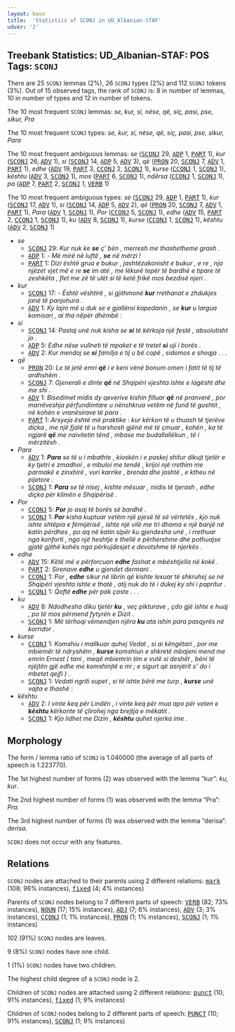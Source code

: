 ```yaml
---
layout: base
title:  'Statistics of SCONJ in UD_Albanian-STAF'
udver: '2'
---
```


## Treebank Statistics: UD_Albanian-STAF: POS Tags: `SCONJ`

There are 25 `SCONJ` lemmas (2%), 26 `SCONJ` types (2%) and 112 `SCONJ` tokens (3%).
Out of 15 observed tags, the rank of `SCONJ` is: 8 in number of lemmas, 10 in number of types and 12 in number of tokens.

The 10 most frequent `SCONJ` lemmas: <em>se, kur, si, nëse, që, siç, pasi, pse, sikur, Pra</em>

The 10 most frequent `SCONJ` types:  <em>se, kur, si, nëse, që, siç, pasi, pse, sikur, Para</em>

The 10 most frequent ambiguous lemmas: <em>se</em> (<tt><a href="sq_staf-pos-SCONJ.html">SCONJ</a></tt> 29, <tt><a href="sq_staf-pos-ADP.html">ADP</a></tt> 1, <tt><a href="sq_staf-pos-PART.html">PART</a></tt> 1), <em>kur</em> (<tt><a href="sq_staf-pos-SCONJ.html">SCONJ</a></tt> 26, <tt><a href="sq_staf-pos-ADV.html">ADV</a></tt> 1), <em>si</em> (<tt><a href="sq_staf-pos-SCONJ.html">SCONJ</a></tt> 14, <tt><a href="sq_staf-pos-ADP.html">ADP</a></tt> 5, <tt><a href="sq_staf-pos-ADV.html">ADV</a></tt> 3), <em>që</em> (<tt><a href="sq_staf-pos-PRON.html">PRON</a></tt> 20, <tt><a href="sq_staf-pos-SCONJ.html">SCONJ</a></tt> 7, <tt><a href="sq_staf-pos-ADV.html">ADV</a></tt> 1, <tt><a href="sq_staf-pos-PART.html">PART</a></tt> 1), <em>edhe</em> (<tt><a href="sq_staf-pos-ADV.html">ADV</a></tt> 19, <tt><a href="sq_staf-pos-PART.html">PART</a></tt> 3, <tt><a href="sq_staf-pos-CCONJ.html">CCONJ</a></tt> 2, <tt><a href="sq_staf-pos-SCONJ.html">SCONJ</a></tt> 1), <em>kurse</em> (<tt><a href="sq_staf-pos-CCONJ.html">CCONJ</a></tt> 1, <tt><a href="sq_staf-pos-SCONJ.html">SCONJ</a></tt> 1), <em>kështu</em> (<tt><a href="sq_staf-pos-ADV.html">ADV</a></tt> 3, <tt><a href="sq_staf-pos-SCONJ.html">SCONJ</a></tt> 1), <em>mos</em> (<tt><a href="sq_staf-pos-PART.html">PART</a></tt> 6, <tt><a href="sq_staf-pos-SCONJ.html">SCONJ</a></tt> 1), <em>ndërsa</em> (<tt><a href="sq_staf-pos-CCONJ.html">CCONJ</a></tt> 1, <tt><a href="sq_staf-pos-SCONJ.html">SCONJ</a></tt> 1), <em>pa</em> (<tt><a href="sq_staf-pos-ADP.html">ADP</a></tt> 7, <tt><a href="sq_staf-pos-PART.html">PART</a></tt> 2, <tt><a href="sq_staf-pos-SCONJ.html">SCONJ</a></tt> 1, <tt><a href="sq_staf-pos-VERB.html">VERB</a></tt> 1)

The 10 most frequent ambiguous types:  <em>se</em> (<tt><a href="sq_staf-pos-SCONJ.html">SCONJ</a></tt> 29, <tt><a href="sq_staf-pos-ADP.html">ADP</a></tt> 1, <tt><a href="sq_staf-pos-PART.html">PART</a></tt> 1), <em>kur</em> (<tt><a href="sq_staf-pos-SCONJ.html">SCONJ</a></tt> 17, <tt><a href="sq_staf-pos-ADV.html">ADV</a></tt> 1), <em>si</em> (<tt><a href="sq_staf-pos-SCONJ.html">SCONJ</a></tt> 14, <tt><a href="sq_staf-pos-ADP.html">ADP</a></tt> 5, <tt><a href="sq_staf-pos-ADV.html">ADV</a></tt> 2), <em>që</em> (<tt><a href="sq_staf-pos-PRON.html">PRON</a></tt> 20, <tt><a href="sq_staf-pos-SCONJ.html">SCONJ</a></tt> 7, <tt><a href="sq_staf-pos-ADV.html">ADV</a></tt> 1, <tt><a href="sq_staf-pos-PART.html">PART</a></tt> 1), <em>Para</em> (<tt><a href="sq_staf-pos-ADV.html">ADV</a></tt> 1, <tt><a href="sq_staf-pos-SCONJ.html">SCONJ</a></tt> 1), <em>Por</em> (<tt><a href="sq_staf-pos-CCONJ.html">CCONJ</a></tt> 5, <tt><a href="sq_staf-pos-SCONJ.html">SCONJ</a></tt> 1), <em>edhe</em> (<tt><a href="sq_staf-pos-ADV.html">ADV</a></tt> 15, <tt><a href="sq_staf-pos-PART.html">PART</a></tt> 2, <tt><a href="sq_staf-pos-CCONJ.html">CCONJ</a></tt> 1, <tt><a href="sq_staf-pos-SCONJ.html">SCONJ</a></tt> 1), <em>ku</em> (<tt><a href="sq_staf-pos-ADV.html">ADV</a></tt> 8, <tt><a href="sq_staf-pos-SCONJ.html">SCONJ</a></tt> 1), <em>kurse</em> (<tt><a href="sq_staf-pos-CCONJ.html">CCONJ</a></tt> 1, <tt><a href="sq_staf-pos-SCONJ.html">SCONJ</a></tt> 1), <em>kështu</em> (<tt><a href="sq_staf-pos-ADV.html">ADV</a></tt> 2, <tt><a href="sq_staf-pos-SCONJ.html">SCONJ</a></tt> 1)


* <em>se</em>
  * <tt><a href="sq_staf-pos-SCONJ.html">SCONJ</a></tt> 29: <em>Kur nuk ke <b>se</b> ç' bën , merresh me thashetheme grash .</em>
  * <tt><a href="sq_staf-pos-ADP.html">ADP</a></tt> 1: <em>- Më mirë në luftë , <b>se</b> në mërzi !</em>
  * <tt><a href="sq_staf-pos-PART.html">PART</a></tt> 1: <em>Dizi është grua e bukur , jashtëzakonisht e bukur , e re , nja njëzet vjet më e re <b>se</b> im atë , me lëkurë tepër të bardhë e tipare të zeshkëta , flet me zë të ulët si të ketë frikë mos bezdisë njeri .</em>
* <em>kur</em>
  * <tt><a href="sq_staf-pos-SCONJ.html">SCONJ</a></tt> 17: <em>- Është vështirë , si gjithmonë <b>kur</b> rrethanat e zhdukjes janë të panjohura .</em>
  * <tt><a href="sq_staf-pos-ADV.html">ADV</a></tt> 1: <em>Ky lajm më u duk se e gjallëroi kapedanin , se <b>kur</b> u largua komisari , ai tha nëpër dhëmbë :</em>
* <em>si</em>
  * <tt><a href="sq_staf-pos-SCONJ.html">SCONJ</a></tt> 14: <em>Pastaj unë nuk kisha se <b>si</b> të kërkoja një festë , absolutisht jo .</em>
  * <tt><a href="sq_staf-pos-ADP.html">ADP</a></tt> 5: <em>Edhe nëse vullneti të mpaket e të tretet <b>si</b> uji i borës .</em>
  * <tt><a href="sq_staf-pos-ADV.html">ADV</a></tt> 2: <em>Kur mendoj se <b>si</b> familja e tij u bë copë , sidomos e shoqja . . .</em>
* <em>që</em>
  * <tt><a href="sq_staf-pos-PRON.html">PRON</a></tt> 20: <em>Le të jetë emri <b>që</b> i e keni vënë bonum omen i fatit të tij të ardhshëm .</em>
  * <tt><a href="sq_staf-pos-SCONJ.html">SCONJ</a></tt> 7: <em>Gjenerali e dinte <b>që</b> në Shqipëri vjeshta ishte e lagësht dhe me shi .</em>
  * <tt><a href="sq_staf-pos-ADV.html">ADV</a></tt> 1: <em>Bisedimet midis dy qeverive kishin filluar <b>që</b> në pranverë , por marrëveshja përfundimtare u nënshkrua vetëm në fund të gushtit , në kohën e vranësirave të para .</em>
  * <tt><a href="sq_staf-pos-PART.html">PART</a></tt> 1: <em>Arsyeja është më praktike : kur kërkon të u thuash të tjerëve diçka , me një fjalë të u harxhosh gjënë më të çmuar , kohën , ka të ngjarë <b>që</b> me naivitetin tënd , mbase me budallallëkun , të i mërzitësh .</em>
* <em>Para</em>
  * <tt><a href="sq_staf-pos-ADV.html">ADV</a></tt> 1: <em><b>Para</b> se të u i mbathte , kioskën i e paskej shitur dikujt tjetër e ky tjetri e zmadhoi , e mbuloi me tendë , krijoi një rrethim me parmakë e zinxhirë , vuri karrike , brenda dhe jashtë , e ktheu në pijetore .</em>
  * <tt><a href="sq_staf-pos-SCONJ.html">SCONJ</a></tt> 1: <em><b>Para</b> se të nisej , kishte mësuar , midis të tjerash , edhe diçka për klimën e Shqipërisë .</em>
* <em>Por</em>
  * <tt><a href="sq_staf-pos-CCONJ.html">CCONJ</a></tt> 5: <em><b>Por</b> jo asaj të borës së bardhë .</em>
  * <tt><a href="sq_staf-pos-SCONJ.html">SCONJ</a></tt> 1: <em><b>Por</b> kisha kuptuar vetëm një pjesë të së vërtetës , kjo nuk ishte shtëpia e fëmijërisë , ishte një vilë me tri dhoma e një banjë në katin përdhes , po aq në katin sipër ku gjendesha unë , i rrethuar nga konforti , nga një heshtje e thellë e përhershme dhe pothuajse gjatë gjithë kohës nga përkujdesjet e devotshme të njerkës .</em>
* <em>edhe</em>
  * <tt><a href="sq_staf-pos-ADV.html">ADV</a></tt> 15: <em>Këtë më e përforcuan <b>edhe</b> fashat e mbështjella në kokë .</em>
  * <tt><a href="sq_staf-pos-PART.html">PART</a></tt> 2: <em>Sirenave <b>edhe</b> u gjendet dermani .</em>
  * <tt><a href="sq_staf-pos-CCONJ.html">CCONJ</a></tt> 1: <em>Por , <b>edhe</b> sikur në librin që kishte lexuar të shkruhej se në Shqipëri vjeshta ishte e thatë , atij nuk do të i dukej ky shi i papritur .</em>
  * <tt><a href="sq_staf-pos-SCONJ.html">SCONJ</a></tt> 1: <em>Qoftë <b>edhe</b> për pak çaste . . .</em>
* <em>ku</em>
  * <tt><a href="sq_staf-pos-ADV.html">ADV</a></tt> 8: <em>Ndodhesha diku tjetër <b>ku</b> , veç pikturave , çdo gjë ishte e huaj , po të mos përmend fytyrën e Dizit .</em>
  * <tt><a href="sq_staf-pos-SCONJ.html">SCONJ</a></tt> 1: <em>Më tërhoqi vëmendjen njëra <b>ku</b> ata ishin para pasqyrës në korridor .</em>
* <em>kurse</em>
  * <tt><a href="sq_staf-pos-CCONJ.html">CCONJ</a></tt> 1: <em>Komshiu i mallkuar quhej Vedat , si ai këngëtari , por me mbiemër të ndryshëm , <b>kurse</b> komshiun e shkretë mbajeni mend me emrin Ernest ( tani , meqë mbiemrin tim e vutë si deshët , bëni të njëjtën gjë edhe me komshinjtë e mi ; e sigurt që asnjërit s' do i mbetet qejfi ) .</em>
  * <tt><a href="sq_staf-pos-SCONJ.html">SCONJ</a></tt> 1: <em>Vedati ngriti supet , si të ishte bërë me turp , <b>kurse</b> unë vajta e thashë :</em>
* <em>kështu</em>
  * <tt><a href="sq_staf-pos-ADV.html">ADV</a></tt> 2: <em>I vinte keq për Lindën , i vinte keq për mua apo për veten e <b>kështu</b> kërkonte të çlirohej nga brejtja e mëkatit .</em>
  * <tt><a href="sq_staf-pos-SCONJ.html">SCONJ</a></tt> 1: <em>Kjo lidhet me Dizin , <b>kështu</b> quhet njerka ime .</em>

## Morphology

The form / lemma ratio of `SCONJ` is 1.040000 (the average of all parts of speech is 1.223770).

The 1st highest number of forms (2) was observed with the lemma “kur”: <em>ku, kur</em>.

The 2nd highest number of forms (1) was observed with the lemma “Pra”: <em>Pra</em>.

The 3rd highest number of forms (1) was observed with the lemma “derisa”: <em>derisa</em>.

`SCONJ` does not occur with any features.


## Relations

`SCONJ` nodes are attached to their parents using 2 different relations: <tt><a href="sq_staf-dep-mark.html">mark</a></tt> (108; 96% instances), <tt><a href="sq_staf-dep-fixed.html">fixed</a></tt> (4; 4% instances)

Parents of `SCONJ` nodes belong to 7 different parts of speech: <tt><a href="sq_staf-pos-VERB.html">VERB</a></tt> (82; 73% instances), <tt><a href="sq_staf-pos-NOUN.html">NOUN</a></tt> (17; 15% instances), <tt><a href="sq_staf-pos-ADJ.html">ADJ</a></tt> (7; 6% instances), <tt><a href="sq_staf-pos-ADV.html">ADV</a></tt> (3; 3% instances), <tt><a href="sq_staf-pos-CCONJ.html">CCONJ</a></tt> (1; 1% instances), <tt><a href="sq_staf-pos-PRON.html">PRON</a></tt> (1; 1% instances), <tt><a href="sq_staf-pos-SCONJ.html">SCONJ</a></tt> (1; 1% instances)

102 (91%) `SCONJ` nodes are leaves.

9 (8%) `SCONJ` nodes have one child.

1 (1%) `SCONJ` nodes have two children.

The highest child degree of a `SCONJ` node is 2.

Children of `SCONJ` nodes are attached using 2 different relations: <tt><a href="sq_staf-dep-punct.html">punct</a></tt> (10; 91% instances), <tt><a href="sq_staf-dep-fixed.html">fixed</a></tt> (1; 9% instances)

Children of `SCONJ` nodes belong to 2 different parts of speech: <tt><a href="sq_staf-pos-PUNCT.html">PUNCT</a></tt> (10; 91% instances), <tt><a href="sq_staf-pos-SCONJ.html">SCONJ</a></tt> (1; 9% instances)

